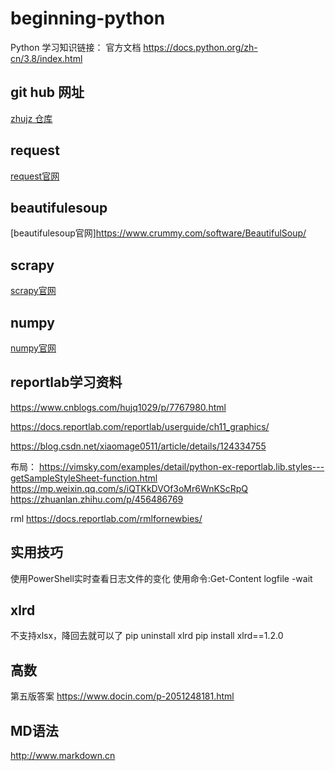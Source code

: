 # beginning-python
Python 学习知识链接：
官方文档 
https://docs.python.org/zh-cn/3.8/index.html

## git hub 网址
[zhujz 仓库](https://github.com/zhujz-git/beginning-python)

## request
[request官网](https://requests.readthedocs.io/en/latest/)

## beautifulesoup
[beautifulesoup官网]https://www.crummy.com/software/BeautifulSoup/

## scrapy
[scrapy官网](https://scrapy.org/)

## numpy
[numpy官网](https://www.numpy.org.cn/)

## reportlab学习资料
https://www.cnblogs.com/hujq1029/p/7767980.html

https://docs.reportlab.com/reportlab/userguide/ch11_graphics/

https://blog.csdn.net/xiaomage0511/article/details/124334755

布局：
https://vimsky.com/examples/detail/python-ex-reportlab.lib.styles---getSampleStyleSheet-function.html
https://mp.weixin.qq.com/s/iQTKkDVOf3oMr6WnKScRpQ
https://zhuanlan.zhihu.com/p/456486769

rml
https://docs.reportlab.com/rmlfornewbies/

## 实用技巧
使用PowerShell实时查看日志文件的变化
使用命令:Get-Content logfile -wait

## xlrd 
不支持xlsx，降回去就可以了
pip uninstall xlrd
pip install xlrd==1.2.0

## 高数
第五版答案
https://www.docin.com/p-2051248181.html

## MD语法
http://www.markdown.cn